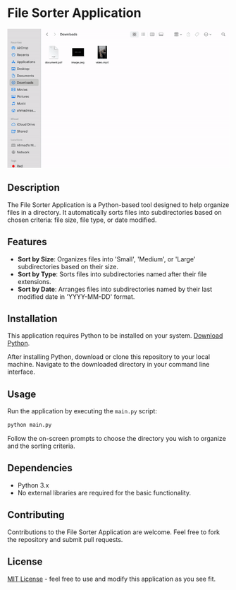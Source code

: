 
# File Sorter Application
![File Sorter](resources/filesorter.gif)

## Description
The File Sorter Application is a Python-based tool designed to help organize files in a directory. It automatically sorts files into subdirectories based on chosen criteria: file size, file type, or date modified.

## Features
- **Sort by Size**: Organizes files into 'Small', 'Medium', or 'Large' subdirectories based on their size.
- **Sort by Type**: Sorts files into subdirectories named after their file extensions.
- **Sort by Date**: Arranges files into subdirectories named by their last modified date in 'YYYY-MM-DD' format.

## Installation
This application requires Python to be installed on your system. [Download Python](https://www.python.org/downloads/).

After installing Python, download or clone this repository to your local machine. Navigate to the downloaded directory in your command line interface.

## Usage
Run the application by executing the `main.py` script:

```bash
python main.py
```

Follow the on-screen prompts to choose the directory you wish to organize and the sorting criteria.

## Dependencies
- Python 3.x
- No external libraries are required for the basic functionality.

## Contributing
Contributions to the File Sorter Application are welcome. Feel free to fork the repository and submit pull requests.

## License
[MIT License](LICENSE.md) - feel free to use and modify this application as you see fit.
